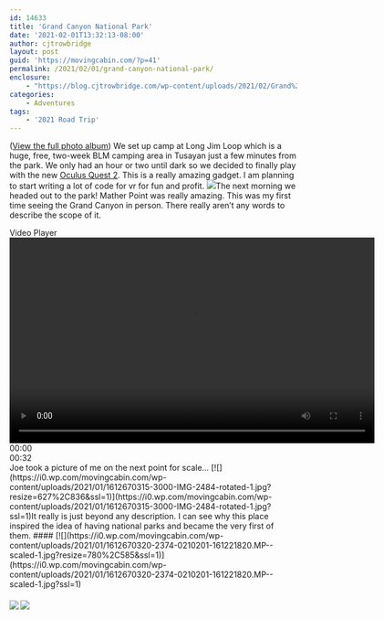 ```yaml
---
id: 14633
title: 'Grand Canyon National Park'
date: '2021-02-01T13:32:13-08:00'
author: cjtrowbridge
layout: post
guid: 'https://movingcabin.com/?p=41'
permalink: /2021/02/01/grand-canyon-national-park/
enclosure:
    - "https://blog.cjtrowbridge.com/wp-content/uploads/2021/02/Grand%20Canyon%20Elk.mp4?_=1\n12348417\nvideo/mp4\n"
categories:
    - Adventures
tags:
    - '2021 Road Trip'
---
```


([View the full photo album](https://photos.app.goo.gl/pnDMcFhkax2jEdkM6)) We set up camp at Long Jim Loop which is a huge, free, two-week BLM camping area in Tusayan just a few minutes from the park. We only had an hour or two until dark so we decided to finally play with the new [Oculus Quest 2](https://amzn.to/3jjrr6p). This is a really amazing gadget. I am planning to start writing a lot of code for vr for fun and profit. [![](https://i0.wp.com/movingcabin.com/wp-content/uploads/2021/01/1612670307-4179-Oculus.jpg?resize=780%2C585&ssl=1)](https://i0.wp.com/movingcabin.com/wp-content/uploads/2021/01/1612670307-4179-Oculus.jpg?ssl=1)The next morning we headed out to the park! Mather Point was really amazing. This was my first time seeing the Grand Canyon in person. There really aren’t any words to describe the scope of it.

<div class="wp-video"><span class="mejs-offscreen">Video Player</span><div aria-label="Video Player" class="mejs-container mejs-container-keyboard-inactive wp-video-shortcode mejs-video" id="mep_0" role="application" tabindex="0"><div class="mejs-inner"><div class="mejs-mediaelement"><video class="wp-video-shortcode" data-mce-fragment="1" height="360" id="video-13700-1_html5" preload="metadata" src="https://blog.cjtrowbridge.com/wp-content/uploads/2021/02/Grand%20Canyon%20Elk.mp4?_=1" width="640"></video></div><div class="mejs-layers"><div class="mejs-overlay mejs-layer mejs-overlay-play"><div aria-label="Play" aria-pressed="false" class="mejs-overlay-button" role="button" tabindex="0"></div></div></div><div class="mejs-controls"><div class="mejs-button mejs-playpause-button mejs-play"></div><div aria-live="off" class="mejs-time mejs-currenttime-container" role="timer"><span class="mejs-currenttime">00:00</span></div><div class="mejs-time-rail"></div><div class="mejs-time mejs-duration-container"><span class="mejs-duration">00:32</span></div><div class="mejs-button mejs-volume-button mejs-mute"></div><div class="mejs-button mejs-fullscreen-button"></div></div></div></div></div> Joe took a picture of me on the next point for scale… [![](https://i0.wp.com/movingcabin.com/wp-content/uploads/2021/01/1612670315-3000-IMG-2484-rotated-1.jpg?resize=627%2C836&ssl=1)](https://i0.wp.com/movingcabin.com/wp-content/uploads/2021/01/1612670315-3000-IMG-2484-rotated-1.jpg?ssl=1)It really is just beyond any description. I can see why this place inspired the idea of having national parks and became the very first of them. #### [![](https://i0.wp.com/movingcabin.com/wp-content/uploads/2021/01/1612670320-2374-0210201-161221820.MP--scaled-1.jpg?resize=780%2C585&ssl=1)](https://i0.wp.com/movingcabin.com/wp-content/uploads/2021/01/1612670320-2374-0210201-161221820.MP--scaled-1.jpg?ssl=1)

#### [![](https://i1.wp.com/movingcabin.com/wp-content/uploads/2021/01/1612670319-8128-IMG-2490-rotated-1.jpg?resize=627%2C836&ssl=1)](https://i1.wp.com/movingcabin.com/wp-content/uploads/2021/01/1612670319-8128-IMG-2490-rotated-1.jpg?ssl=1) [![](https://i0.wp.com/movingcabin.com/wp-content/uploads/2021/01/1612670323-6337-Joe.jpg?resize=780%2C585&ssl=1)](https://i0.wp.com/movingcabin.com/wp-content/uploads/2021/01/1612670323-6337-Joe.jpg?ssl=1)